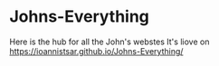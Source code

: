 # Johns-Everything
Here is the hub for all the John's webstes
It's liove on  https://ioannistsar.github.io/Johns-Everything/
